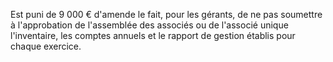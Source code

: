 Est puni de 9 000 € d'amende le fait, pour les gérants, de ne pas soumettre à l'approbation de l'assemblée des associés ou de l'associé unique l'inventaire, les comptes annuels et le rapport de gestion établis pour chaque exercice. 


  
